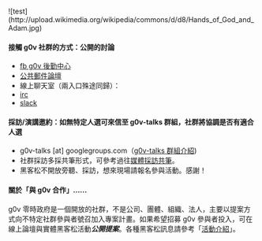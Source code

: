 <br>
![test](http://upload.wikimedia.org/wikipedia/commons/d/d8/Hands_of_God_and_Adam.jpg)

#### 接觸 g0v 社群的方式：公開的討論
* [fb g0v 後勤中心](https://www.facebook.com/groups/g0v.general/)
* [公共郵件論壇](https://groups.google.com/forum/?fromgroups#!forum/g0v-general)
* 線上聊天室（兩入口殊途同歸）：
 * [irc](http://hack.g0v.tw/irc)
 * [slack](http://join.g0v.today)

#### 採訪/演講邀約：如無特定人選可來信至 g0v-talks 群組，社群將協調是否有適合人選
* g0v-talks [at] googlegroups.com（[g0v-talks 群組介紹](https://g0v.hackpad.tw/g0v-Media-Policy--Rbpc5FiUyA5#:h=什麼是-g0v-talks-小組))
* 社群採訪多採共筆形式，可參考過往[媒體採訪共筆](https://g0v.hackpad.tw/ep/group/FCfDxuRKD2m)。
* 黑客松不開放旁聽、採訪，想來現場請報名參與活動。感謝！

#### 關於「與 g0v 合作」......

g0v 零時政府是一個開放的社群，不是公司、團體、組織、法人，主要以提案方式向不特定社群參與者號召加入專案計畫。如果希望招募 g0v 參與者投入，可在線上論壇與實體黑客松活動***公開提案***。各種黑客松訊息請參考「[活動介紹](http://g0v.tw/actinfo.html)」。
